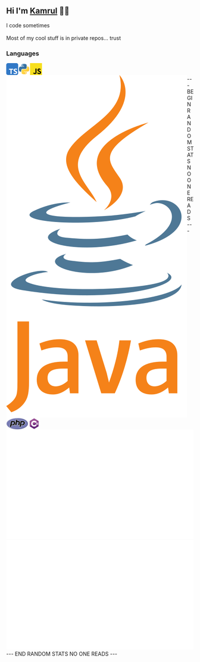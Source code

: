 ## Hi I'm [Kamrul](https://www.linkedin.com/in/kamrul-tarafder/) 👋🏽
I code sometimes <br><br>
Most of my cool stuff is in private repos... trust
### Languages
<a href="https://www.typescriptlang.org/" target="_blank"><img align="left" alt="typescriptlang.org" height="32px" src="https://github.com/ktarafder/profile-assets/blob/main/languages/typescript-logo.svg" /></a>
<a href="https://www.python.org/" target="_blank"><img align="left" alt="python.org" height="32px" src="https://github.com/ktarafder/profile-assets/blob/main/languages/python-logo.svg" /></a>
<a href="https://developer.mozilla.org/en-US/docs/Web/JavaScript" target="_blank"><img align="left" alt="mozilla js docs" height="32px" src="https://github.com/ktarafder/profile-assets/blob/main/languages/javascript-logo.svg" /></a>
<a href="https://www.java.com/en/" target="_blank"><img align="left" alt="java.com" src="https://github.com/ktarafder/profile-assets/blob/main/languages/java-logo.svg"></a>
<a href="https://www.php.net/" target="_blank"><img align="left" alt="php.net" height="32px" src="https://github.com/ktarafder/profile-assets/blob/main/languages/PHP-logo.svg" /></a>
<a href="https://learn.microsoft.com/en-us/dotnet/csharp/tour-of-csharp/" target="_blank"><img align="left" alt="C# docs" height="32px" src="https://github.com/ktarafder/profile-assets/blob/main/languages/csharp-logo.svg" /></a>
<br><br>
--- BEGIN RANDOM STATS NO ONE READS --- <br>
![](https://raw.githubusercontent.com/ktarafder/githubstats/master/generated/overview.svg#gh-dark-mode-only)
![](https://raw.githubusercontent.com/ktarafder/githubstats/master/generated/overview.svg#gh-light-mode-only) <br>
--- END RANDOM STATS NO ONE READS --- <br>

<!--
**ktarafder/ktarafder** is a ✨ _special_ ✨ repository because its `README.md` (this file) appears on your GitHub profile.

Here are some ideas to get you started:

- 🔭 I’m currently working on ...
- 🌱 I’m currently learning ...
- 👯 I’m looking to collaborate on ...
- 🤔 I’m looking for help with ...
- 💬 Ask me about ...
- 📫 How to reach me: ...
- 😄 Pronouns: ...
- ⚡ Fun fact: ...
-->
